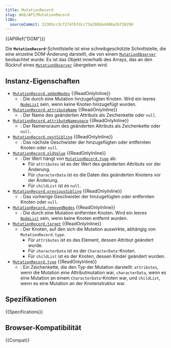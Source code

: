 ```yaml
---
title: MutationRecord
slug: Web/API/MutationRecord
l10n:
  sourceCommit: 32305cc3cf274fbfdcc73a296bbd400a26f38296
---
```


{{APIRef("DOM")}}

Die **`MutationRecord`**-Schnittstelle ist eine schreibgeschützte Schnittstelle, die eine einzelne DOM-Änderung darstellt, die von einem [`MutationObserver`](/de/docs/Web/API/MutationObserver) beobachtet wurde. Es ist das Objekt innerhalb des Arrays, das an den Rückruf eines [`MutationObserver`](/de/docs/Web/API/MutationObserver) übergeben wird.

## Instanz-Eigenschaften

- [`MutationRecord.addedNodes`](/de/docs/Web/API/MutationRecord/addedNodes) {{ReadOnlyInline}}
  - : Die durch eine Mutation hinzugefügten Knoten. Wird ein leeres [`NodeList`](/de/docs/Web/API/NodeList) sein, wenn keine Knoten hinzugefügt wurden.
- [`MutationRecord.attributeName`](/de/docs/Web/API/MutationRecord/attributeName) {{ReadOnlyInline}}
  - : Der Name des geänderten Attributs als Zeichenkette oder `null`.
- [`MutationRecord.attributeNamespace`](/de/docs/Web/API/MutationRecord/attributeNamespace) {{ReadOnlyInline}}
  - : Der Namensraum des geänderten Attributs als Zeichenkette oder `null`.
- [`MutationRecord.nextSibling`](/de/docs/Web/API/MutationRecord/nextSibling) {{ReadOnlyInline}}
  - : Das nächste Geschwister der hinzugefügten oder entfernten Knoten oder `null`.
- [`MutationRecord.oldValue`](/de/docs/Web/API/MutationRecord/oldValue) {{ReadOnlyInline}}
  - : Der Wert hängt von [`MutationRecord.type`](/de/docs/Web/API/MutationRecord/type) ab:
    - Für `attributes` ist es der Wert des geänderten Attributs vor der Änderung.
    - Für `characterData` ist es die Daten des geänderten Knotens vor der Änderung.
    - Für `childList` ist es `null`.
- [`MutationRecord.previousSibling`](/de/docs/Web/API/MutationRecord/previousSibling) {{ReadOnlyInline}}
  - : Das vorherige Geschwister der hinzugefügten oder entfernten Knoten oder `null`.
- [`MutationRecord.removedNodes`](/de/docs/Web/API/MutationRecord/removedNodes) {{ReadOnlyInline}}
  - : Die durch eine Mutation entfernten Knoten. Wird ein leeres [`NodeList`](/de/docs/Web/API/NodeList) sein, wenn keine Knoten entfernt wurden.
- [`MutationRecord.target`](/de/docs/Web/API/MutationRecord/target) {{ReadOnlyInline}}
  - : Der Knoten, auf den sich die Mutation auswirkte, abhängig von `MutationRecord.type`.
    - Für `attributes` ist es das Element, dessen Attribut geändert wurde.
    - Für `characterData` ist es der `CharacterData`-Knoten.
    - Für `childList` ist es der Knoten, dessen Kinder geändert wurden.
- [`MutationRecord.type`](/de/docs/Web/API/MutationRecord/type) {{ReadOnlyInline}}
  - : Ein Zeichenkette, die den Typ der Mutation darstellt: `attributes`, wenn die Mutation eine Attributmutation war, `characterData`, wenn es eine Mutation an einem `CharacterData`-Knoten war, und `childList`, wenn es eine Mutation an der Knotenstruktur war.

## Spezifikationen

{{Specifications}}

## Browser-Kompatibilität

{{Compat}}
